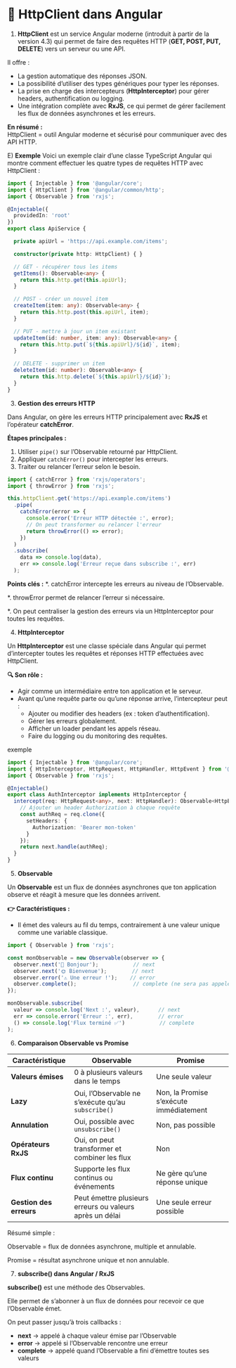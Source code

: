 # 📡 HttpClient dans Angular

1) **HttpClient** est un service Angular moderne (introduit à partir de la version 4.3) qui permet de faire des requêtes HTTP (**GET, POST, PUT, DELETE**) vers un serveur ou une API.

Il offre :

- La gestion automatique des réponses JSON.  
- La possibilité d’utiliser des types génériques pour typer les réponses.  
- La prise en charge des intercepteurs (**HttpInterceptor**) pour gérer headers, authentification ou logging.  
- Une intégration complète avec **RxJS**, ce qui permet de gérer facilement les flux de données asynchrones et les erreurs.

**En résumé :**  
HttpClient = outil Angular moderne et sécurisé pour communiquer avec des API HTTP.


E) **Exemple**
Voici un exemple clair d’une classe TypeScript Angular qui montre comment effectuer les quatre types de requêtes HTTP avec HttpClient :

```typescript
import { Injectable } from '@angular/core';
import { HttpClient } from '@angular/common/http';
import { Observable } from 'rxjs';

@Injectable({
  providedIn: 'root'
})
export class ApiService {

  private apiUrl = 'https://api.example.com/items';

  constructor(private http: HttpClient) { }

  // GET - récupérer tous les items
  getItems(): Observable<any> {
    return this.http.get(this.apiUrl);
  }

  // POST - créer un nouvel item
  createItem(item: any): Observable<any> {
    return this.http.post(this.apiUrl, item);
  }

  // PUT - mettre à jour un item existant
  updateItem(id: number, item: any): Observable<any> {
    return this.http.put(`${this.apiUrl}/${id}`, item);
  }

  // DELETE - supprimer un item
  deleteItem(id: number): Observable<any> {
    return this.http.delete(`${this.apiUrl}/${id}`);
  }
}
```

3) **Gestion des erreurs HTTP**

Dans Angular, on gère les erreurs HTTP principalement avec **RxJS** et l’opérateur **catchError**.

**Étapes principales :**

1. Utiliser `pipe()` sur l’Observable retourné par HttpClient.  
2. Appliquer `catchError()` pour intercepter les erreurs.  
3. Traiter ou relancer l’erreur selon le besoin.
```typescript
import { catchError } from 'rxjs/operators';
import { throwError } from 'rxjs';

this.httpClient.get('https://api.example.com/items')
  .pipe(
    catchError(error => {
      console.error('Erreur HTTP détectée :', error);
      // On peut transformer ou relancer l'erreur
      return throwError(() => error);
    })
  )
  .subscribe(
    data => console.log(data),
    err => console.log('Erreur reçue dans subscribe :', err)
  );
```

**Points clés :**
*. catchError intercepte les erreurs au niveau de l’Observable.

*. throwError permet de relancer l’erreur si nécessaire.

*. On peut centraliser la gestion des erreurs via un HttpInterceptor pour toutes les requêtes.

4) **HttpInterceptor**

Un **HttpInterceptor** est une classe spéciale dans Angular qui permet d’intercepter toutes les requêtes et réponses HTTP effectuées avec HttpClient.

**🔍 Son rôle :**

- Agir comme un intermédiaire entre ton application et le serveur.  
- Avant qu’une requête parte ou qu’une réponse arrive, l’intercepteur peut :  
  - Ajouter ou modifier des headers (ex : token d’authentification).  
  - Gérer les erreurs globalement.  
  - Afficher un loader pendant les appels réseau.  
  - Faire du logging ou du monitoring des requêtes.

exemple

```typescript
import { Injectable } from '@angular/core';
import { HttpInterceptor, HttpRequest, HttpHandler, HttpEvent } from '@angular/common/http';
import { Observable } from 'rxjs';

@Injectable()
export class AuthInterceptor implements HttpInterceptor {
  intercept(req: HttpRequest<any>, next: HttpHandler): Observable<HttpEvent<any>> {
    // Ajouter un header Authorization à chaque requête
    const authReq = req.clone({
      setHeaders: {
        Authorization: 'Bearer mon-token'
      }
    });
    return next.handle(authReq);
  }
}
```

5) **Observable**

Un **Observable** est un flux de données asynchrones que ton application observe et réagit à mesure que les données arrivent.

**👉 Caractéristiques :**

- Il émet des valeurs au fil du temps, contrairement à une valeur unique comme une variable classique.

```typescript
import { Observable } from 'rxjs';

const monObservable = new Observable(observer => {
  observer.next('👋 Bonjour');           // next
  observer.next('🌞 Bienvenue');        // next
  observer.error('⚠️ Une erreur !');    // error
  observer.complete();                  // complete (ne sera pas appelé après error)
});

monObservable.subscribe(
  valeur => console.log('Next :', valeur),      // next
  err => console.error('Erreur :', err),        // error
  () => console.log('Flux terminé ✅')           // complete
);
```



6) **Comparaison Observable vs Promise**

| Caractéristique         | Observable                                               | Promise                                 |
| ----------------------- | -------------------------------------------------------- | --------------------------------------- |
| **Valeurs émises**      | 0 à plusieurs valeurs dans le temps                      | Une seule valeur                        |
| **Lazy**                | Oui, l’Observable ne s’exécute qu’au `subscribe()`       | Non, la Promise s’exécute immédiatement |
| **Annulation**          | Oui, possible avec `unsubscribe()`                       | Non, pas possible                       |
| **Opérateurs RxJS**     | Oui, on peut transformer et combiner les flux            | Non                                     |
| **Flux continu**        | Supporte les flux continus ou événements                 | Ne gère qu’une réponse unique           |
| **Gestion des erreurs** | Peut émettre plusieurs erreurs ou valeurs après un délai | Une seule erreur possible               |

Résumé simple :

Observable = flux de données asynchrone, multiple et annulable.

Promise = résultat asynchrone unique et non annulable.


7) **subscribe() dans Angular / RxJS**

**subscribe()** est une méthode des Observables.

Elle permet de s’abonner à un flux de données pour recevoir ce que l’Observable émet.

On peut passer jusqu’à trois callbacks :  

- **next** → appelé à chaque valeur émise par l’Observable  
- **error** → appelé si l’Observable rencontre une erreur  
- **complete** → appelé quand l’Observable a fini d’émettre toutes ses valeurs